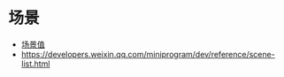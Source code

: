 # 场景

- [场景值](https://developers.weixin.qq.com/miniprogram/dev/framework/app-service/scene.html)
- https://developers.weixin.qq.com/miniprogram/dev/reference/scene-list.html
